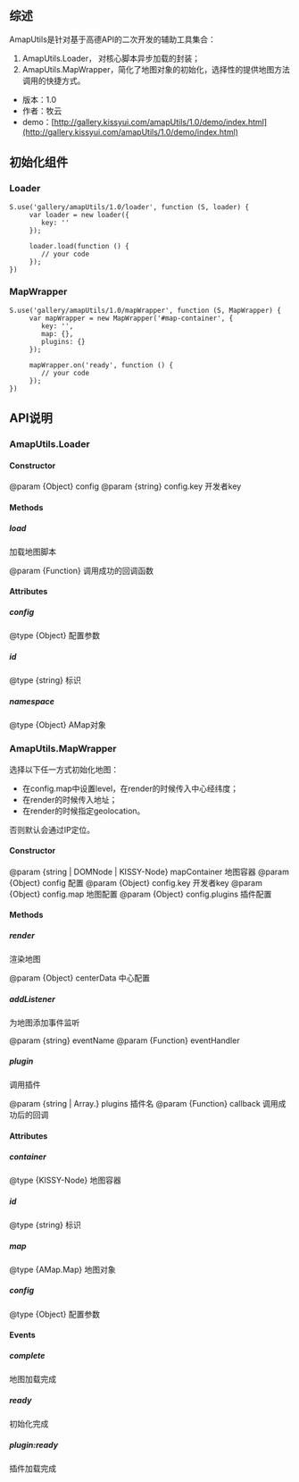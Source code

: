 ## 综述

AmapUtils是针对基于高德API的二次开发的辅助工具集合：

1. AmapUtils.Loader， 对核心脚本异步加载的封装；
2. AmapUtils.MapWrapper，简化了地图对象的初始化，选择性的提供地图方法调用的快捷方式。

* 版本：1.0
* 作者：牧云
* demo：[http://gallery.kissyui.com/amapUtils/1.0/demo/index.html](http://gallery.kissyui.com/amapUtils/1.0/demo/index.html)

## 初始化组件

### Loader

    S.use('gallery/amapUtils/1.0/loader', function (S, loader) {
         var loader = new loader({
            key: ''
         });

         loader.load(function () {
            // your code
         });
    })

### MapWrapper

    S.use('gallery/amapUtils/1.0/mapWrapper', function (S, MapWrapper) {
         var mapWrapper = new MapWrapper('#map-container', {
            key: '',
            map: {},
            plugins: {}
         });

         mapWrapper.on('ready', function () {
            // your code
         });
    })

## API说明

### AmapUtils.Loader

#### Constructor

@param {Object} config
@param {string} config.key 开发者key

#### Methods

##### load

加载地图脚本

@param {Function} 调用成功的回调函数

#### Attributes

##### config

@type {Object} 配置参数


##### id

@type {string} 标识

##### namespace

@type {Object} AMap对象

### AmapUtils.MapWrapper

选择以下任一方式初始化地图：

* 在config.map中设置level，在render的时候传入中心经纬度；
* 在render的时候传入地址；
* 在render的时候指定geolocation。

否则默认会通过IP定位。

#### Constructor

@param {string | DOMNode | KISSY-Node} mapContainer 地图容器
@param {Object} config 配置
@param {Object} config.key 开发者key
@param {Object} config.map 地图配置
@param {Object} config.plugins 插件配置

#### Methods

##### render

渲染地图

@param {Object} centerData 中心配置

##### addListener

为地图添加事件监听

@param {string} eventName
@param {Function} eventHandler

##### plugin

调用插件

@param {string | Array.<string>} plugins 插件名
@param {Function} callback 调用成功后的回调

#### Attributes

##### container

@type {KISSY-Node} 地图容器

##### id

@type {string} 标识

##### map

@type {AMap.Map} 地图对象

##### config

@type {Object} 配置参数

#### Events

##### complete

地图加载完成

##### ready

初始化完成

##### plugin:ready

插件加载完成